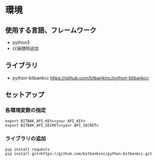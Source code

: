 # 環境

## 使用する言語、フレームワーク
- python3
- 以後随時追加

## ライブラリ

- python-bitbankcc https://github.com/bitbankinc/python-bitbankcc

## セットアップ

### 各環境変数の指定

```
export BITBAK_API_KEY=<your API_KEY>
export BITBAK_API_SECRET=<your API_SECRET>
```

### ライブラリの追加

```
pip install requests
pip install git+https://github.com/bitbankinc/python-bitbankcc.git
```
